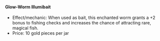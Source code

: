 #### Glow-Worm Illumibait

- Effect/mechanic: When used as bait, this enchanted worm grants a +2 bonus to fishing checks and increases the chance of attracting rare, magical fish.
- Price: 10 gold pieces per jar